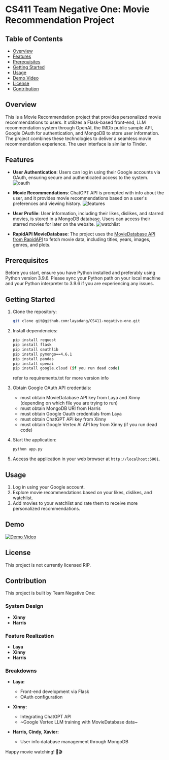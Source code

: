 # CS411 Team Negative One: Movie Recommendation Project

## Table of Contents

- [Overview](#overview)
- [Features](#features)
- [Prerequisites](#prerequisites)
- [Getting Started](#getting-started)
- [Usage](#usage)
- [Demo Video](#demo)
- [License](#license)
- [Contribution](#contribution)

## Overview

This is a Movie Recommendation project that provides personalized movie recommendations to users. It utilizes a Flask-based front-end, LLM recommendation system through OpenAI, the IMDb public sample API, Google OAuth for authentication, and MongoDB to store user information. The project combines these technologies to deliver a seamless movie recommendation experience. The user interface is similar to Tinder. 

## Features

- **User Authentication**: Users can log in using their Google accounts via OAuth, ensuring secure and authenticated access to the system.
![oauth](https://github.com/layadang/CS411-negative-one/assets/104788153/c9efe00b-373c-4353-9dee-2245ab38769e)

- **Movie Recommendations**: ChatGPT API is prompted with info about the user, and it provides movie recommendations based on a user's preferences and viewing history.
![features](https://github.com/layadang/CS411-negative-one/assets/104788153/36479270-2b68-42a3-8dd5-06cfc68898ff)

- **User Profile**: User information, including their likes, dislikes, and starred movies, is stored in a MongoDB database. Users can access their starred movies for later on the website.
![watchlist](https://github.com/layadang/CS411-negative-one/assets/104788153/7381981e-2d14-44f9-ac40-b469f89cd12f)

- **RapidAPI MovieDatabase**: The project uses the [MovieDatabase API from RapidAPI](https://rapidapi.com/SAdrian/api/moviesdatabase) to fetch movie data, including titles, years, images, genres, and plots.


## Prerequisites

Before you start, ensure you have Python installed and preferably using Python version 3.9.6. Please sync your Python path on your local machine and your Python interpreter to 3.9.6 if you are experiencing any issues.

## Getting Started

1. Clone the repository:

   ```bash
   git clone git@github.com:layadang/CS411-negative-one.git

   ```

2. Install dependencies:

   ```bash
   pip install request
   pip install flask
   pip install oauthlib
   pip install pymongo==4.6.1
   pip install pandas
   pip install openai
   pip install google.cloud (if you run dead code)
   ```
   refer to requirements.txt for more version info

3. Obtain Google OAuth API credentials:

   - must obtain MovieDatabase API key from Laya and Xinny (depending on which file you are trying to run)
   - must obtain MongoDB URI from Harris
   - must obtain Google Oauth credentials from Laya
   - must obtain ChatGPT API key from Xinny
   - must obtain Google Vertex AI API key from Xinny (if you run dead code)

5. Start the application:

   ```bash
   python app.py
   ```

6. Access the application in your web browser at `http://localhost:5001`.

## Usage

1. Log in using your Google account.
2. Explore movie recommendations based on your likes, dislikes, and watchlist.
3. Add movies to your watchlist and rate them to receive more personalized recommendations.

## Demo
[![Demo Video](https://i1.ytimg.com/vi/UdMA99KVLvQ/sddefault.jpg)](https://www.youtube.com/watch?v=UdMA99KVLvQ)


## License

This project is not currently licensed RIP.

## Contribution

This project is built by Team Negative One:

### System Design
- **Xinny**
- **Harris**

### Feature Realization
- **Laya**
- **Xinny**
- **Harris**

### Breakdowns
- **Laya:**
  - Front-end development via Flask
  - OAuth configuration

- **Xinny:**
  - Integrating ChatGPT API
  - ~Google Vertex LLM training with MovieDatabase data~

- **Harris, Cindy, Xavier:**
  - User info database management through MongoDB

Happy movie watching! 🍿🎬
